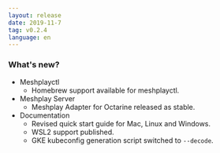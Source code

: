 ```yaml
---
layout: release
date: 2019-11-7
tag: v0.2.4
language: en
---
```


### What's new?

- Meshplayctl
  - Homebrew support available for meshplayctl.
- Meshplay Server
  - Meshplay Adapter for Octarine released as stable.
- Documentation
  - Revised quick start guide for Mac, Linux and Windows.
  - WSL2 support published.
  - GKE kubeconfig generation script switched to `--decode`.

